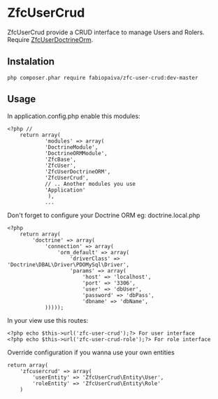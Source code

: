 # ZfcUserCrud 

ZfcUserCrud provide a CRUD interface to manage Users and Rolers.
Require [ZfcUserDoctrineOrm](https://github.com/ZF-Commons/ZfcUserDoctrineORM).

## Instalation

	php composer.phar require fabiopaiva/zfc-user-crud:dev-master

## Usage

In application.config.php enable this modules:

	<?php //
		return array(
    			'modules' => array(
				'DoctrineModule',
				'DoctrineORMModule',
				'ZfcBase',
				'ZfcUser',
				'ZfcUserDoctrineORM',
				'ZfcUserCrud',
				// .. Another modules you use
				'Application'
				 ),
				...

Don't forget to configure your Doctrine ORM
eg: doctrine.local.php

	<?php
		return array(
		    'doctrine' => array(
		        'connection' => array(
		            'orm_default' => array(
		                'driverClass' => 'Doctrine\DBAL\Driver\PDOMySql\Driver',
		                'params' => array(
                		    'host' => 'localhost',
		                    'port' => '3306',
                		    'user' => 'dbUser',
		                    'password' => 'dbPass',
		                    'dbname' => 'dbName',
		        )))));



In your view use this routes:

	<?php echo $this->url('zfc-user-crud');?> For user interface
	<?php echo $this->url('zfc-user-crud-role');?> For role interface

Override configuration if you wanna use your own entities

	return array(
	    'zfcusercrud' => array(
        	'userEntity' => 'ZfcUserCrud\Entity\User',
	        'roleEntity' => 'ZfcUserCrud\Entity\Role'
	    )

